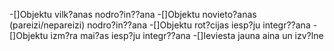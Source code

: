 -[]Objektu vilk?anas nodro?in??ana
 -[]Objektu novieto?anas (pareizi/nepareizi) nodro?in??ana
 -[]Objektu rot?cijas iesp?ju integr??ana
 -[]Objektu izm?ra mai?as iesp?ju integr??ana
 -[]Ieviesta jauna aina un izv?lne